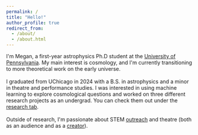 ```yaml
---
permalink: /
title: "Hello!"
author_profile: true
redirect_from: 
  - /about/
  - /about.html
---
```


I'm Megan, a first-year astrophysics Ph.D student at the [University of Pennsylvania](https://www.physics.upenn.edu/). My main interest is cosmology, and I'm currently transitioning to more theoretical work on the early universe.\
\
I graduated from UChicago in 2024 with a B.S. in astrophysics and a minor in theatre and performance studies. I was interested in using machine learning to explore cosmological questions and worked on three different research projects as an undergrad. You can check them out under the [research tab](https://meganzyf.github.io/research).\
\
Outside of research, I'm passionate about STEM [outreach](https://meganzyf.github.io/outreach) and theatre (both as an audience and as a [creator](https://taps.uchicago.edu/news-events/events/ba-projects)). 

